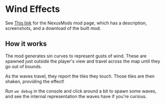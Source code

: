 # Wind Effects


See [This link](http://www.nexusmods.com/stardewvalley/mods/6647?) for the NexusMods mod page, which has a description, screenshots, and a download of the built mod.

## How it works

The mod generates sin curves to represent gusts of wind. These are spawned just outside the player's view and travel across the map until they go out of bounds.

As the waves travel, they report the tiles they touch. Those tiles are then shaken, providing the effect!

Run `we debug` in the console and click around a bit to spawn some waves, and see the internal representation the waves have if you're curious.